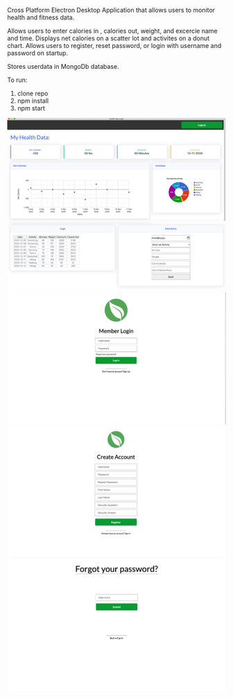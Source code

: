 Cross Platform Electron Desktop Application that allows users to monitor health and fitness data. 

Allows users to enter calories in , calories out, weight, and excercie name and time. Displays net calories on a scatter lot and activites on a donut chart. Allows users to register, reset password, or login with username and password on startup.

Stores userdata in MongoDb database.

To run:
1. clone repo
2. npm install
3. npm start


<img src="public/images/dashboard1.png" width="600">
<img src="public/images/dashboard2.png"  width="600">
<img src="public/images/login.png"  width="600">
<img src="public/images/create-account.png"  width="600">
<img src="public/images/forgot-password.png" width="600">

